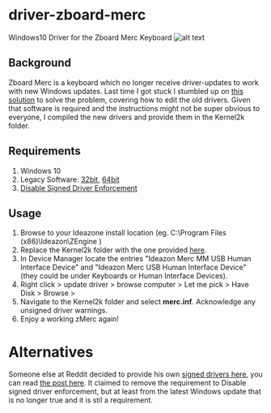 # driver-zboard-merc
Windows10 Driver for the Zboard Merc Keyboard
![alt text](https://tpucdn.com/reviews/ZBoard/MERCKeyboard/images/merc_title.jpg "ZBoard Merc")

## Background
Zboard Merc is a keyboard which no longer receive driver-updates to work with new Windows updates. Last time I got stuck I stumbled up on [this solution](https://answers.microsoft.com/en-us/windows/forum/windows_10-hardware/merc-stealth-zboard-not-working-after-windows-10/c444c8ec-14cc-4df7-b0ec-6767b6bedb93?auth=1) to solve the problem, covering how to edit the old drivers. Given that software is required and the instructions might not be super obvious to everyone, I compiled the new drivers and provide them in the Kernel2k folder.

## Requirements
1. Windows 10
1. Legacy Software: [32bit](https://downloads.steelseriescdn.com/drivers/keyboards/zengine/ZE_25030_NA_32.exe), [64bit](https://downloads.steelseriescdn.com/drivers/keyboards/zengine/ZE_25030_NA_64.exe)
1. [Disable Signed Driver Enforcement](http://packard-bell-uk.custhelp.com/app/answers/detail/a_id/38288)

## Usage
1. Browse to your Ideazone install location (eg. C:\Program Files (x86)\Ideazon\ZEngine )
1. Replace the Kernel2k folder with the one provided [here](/Kernel2k).
1. In Device Manager locate the entries "Ideazon Merc MM USB Human Interface Device" and "Ideazon Merc USB Human Interface Device" (they could be under Keyboards or Human Interface Devices).
1. Right click > update driver > browse computer > Let me pick > Have Disk > Browse > 
1. Navigate to the Kernel2k folder and select **merc.inf**. Acknowledge any unsigned driver warnings.
1. Enjoy a working zMerc again!

# Alternatives
Someone else at Reddit decided to provide his own [signed drivers here](https://1drv.ms/u/s!ArmFcPzlv8puyUJnTW16KSPhktd9), you can read [the post here](https://www.reddit.com/r/Windows10/comments/6nmb1r/help_on_zboard_keyboard_driver_incompatibility/dnmwhxl/). It claimed to remove the requirement to Disable signed driver enforcement, but at least from the latest Windows update that is no longer true and it is stil a requirement.
